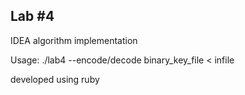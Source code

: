 Lab #4
---
IDEA algorithm implementation

Usage: ./lab4 --encode/decode binary_key_file < infile

developed using ruby
